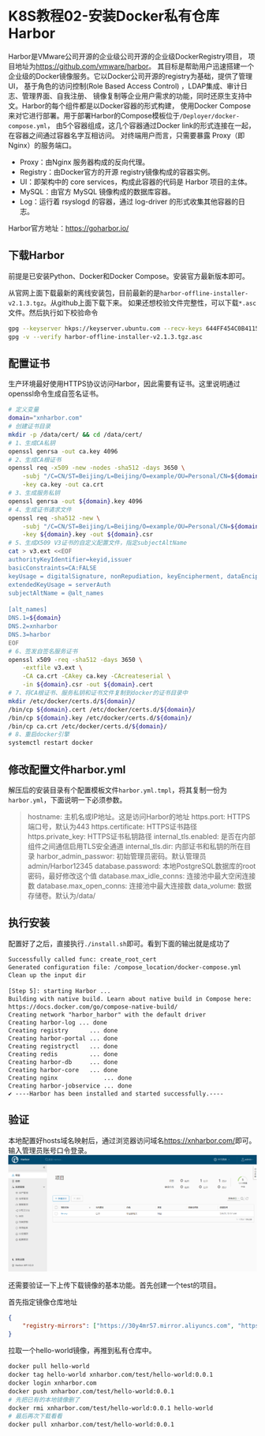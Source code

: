 # K8S教程02-安装Docker私有仓库Harbor

Harbor是VMware公司开源的企业级公司开源的企业级DockerRegistry项目， 项目地址为<https://github.com/vmware/harbor>。
其目标是帮助用户迅速搭建一个企业级的Docker镜像服务。它以Docker公司开源的registry为基础，提供了管理UI， 基于角色的访问控制(Role Based Access Control)
，LDAP集成、审计日志、管理界面、自我注册、 镜像复制等企业用户需求的功能，同时还原生支持中文。Harbor的每个组件都是以Docker容器的形式构建， 使用Docker
Compose来对它进行部署。用于部署Harbor的Compose模板位于`/Deployer/docker-compose.yml`， 由5个容器组成，这几个容器通过Docker link的形式连接在一起，在容器之间通过容器名字互相访问。
对终端用户而言，只需要暴露 Proxy（即Nginx）的服务端口。

* Proxy：由Nginx 服务器构成的反向代理。
* Registry：由Docker官方的开源 registry镜像构成的容器实例。
* UI：即架构中的 core services，构成此容器的代码是 Harbor 项目的主体。
* MySQL：由官方 MySQL 镜像构成的数据库容器。
* Log：运行着 rsyslogd 的容器，通过 log-driver 的形式收集其他容器的日志。

Harbor官方地址：https://goharbor.io/

## 下载Harbor

前提是已安装Python、Docker和Docker Compose。安装官方最新版本即可。

从官网上面下载最新的离线安装包，目前最新的是`harbor-offline-installer-v2.1.3.tgz`。从github上面下载下来。 如果还想校验文件完整性，可以下载`*.asc`文件。然后执行如下校验命令

```bash
gpg --keyserver hkps://keyserver.ubuntu.com --recv-keys 644FF454C0B4115C
gpg -v --verify harbor-offline-installer-v2.1.3.tgz.asc
```

## 配置证书

生产环境最好使用HTTPS协议访问Harbor，因此需要有证书。这里说明通过openssl命令生成自签名证书。

```bash
# 定义变量
domain="xnharbor.com"
# 创建证书目录
mkdir -p /data/cert/ && cd /data/cert/
# 1、生成CA私钥
openssl genrsa -out ca.key 4096
# 2、生成CA根证书
openssl req -x509 -new -nodes -sha512 -days 3650 \
    -subj "/C=CN/ST=Beijing/L=Beijing/O=example/OU=Personal/CN=${domain}" \
    -key ca.key -out ca.crt
# 3、生成服务私钥
openssl genrsa -out ${domain}.key 4096
# 4、生成证书请求文件
openssl req -sha512 -new \
    -subj "/C=CN/ST=Beijing/L=Beijing/O=example/OU=Personal/CN=${domain}" \
    -key ${domain}.key -out ${domain}.csr
# 5、生成X509 V3证书的自定义配置文件，指定subjectAltName
cat > v3.ext <<EOF
authorityKeyIdentifier=keyid,issuer
basicConstraints=CA:FALSE
keyUsage = digitalSignature, nonRepudiation, keyEncipherment, dataEncipherment
extendedKeyUsage = serverAuth
subjectAltName = @alt_names

[alt_names]
DNS.1=${domain}
DNS.2=xnharbor
DNS.3=harbor
EOF
# 6、签发自签名服务证书
openssl x509 -req -sha512 -days 3650 \
    -extfile v3.ext \
    -CA ca.crt -CAkey ca.key -CAcreateserial \
    -in ${domain}.csr -out ${domain}.cert
# 7、将CA根证书、服务私钥和证书文件复制到docker的证书目录中
mkdir /etc/docker/certs.d/${domain}/
/bin/cp ${domain}.cert /etc/docker/certs.d/${domain}/
/bin/cp ${domain}.key /etc/docker/certs.d/${domain}/
/bin/cp ca.crt /etc/docker/certs.d/${domain}/
# 8、重启docker引擎
systemctl restart docker
```

## 修改配置文件harbor.yml

解压后的安装目录有个配置模板文件`harbor.yml.tmpl`，将其复制一份为`harbor.yml`，下面说明一下必须参数。

> hostname: 主机名或IP地址。这是访问Harbor的地址
> https.port: HTTPS端口号，默认为443
> https.certificate: HTTPS证书路径
> https.private_key: HTTPS证书私钥路径
> internal_tls.enabled: 是否在内部组件之间通信启用TLS安全通道
> internal_tls.dir: 内部证书和私钥的所在目录
> harbor_admin_passwor: 初始管理员密码。默认管理员admin/Harbor12345
> database.password: 本地PostgreSQL数据库的root密码，最好修改这个值
> database.max_idle_conns: 连接池中最大空闲连接数
> database.max_open_conns: 连接池中最大连接数
> data_volume: 数据存储卷。默认为/data/

## 执行安装

配置好了之后，直接执行`./install.sh`即可。看到下面的输出就是成功了

```
Successfully called func: create_root_cert
Generated configuration file: /compose_location/docker-compose.yml
Clean up the input dir

[Step 5]: starting Harbor ...
Building with native build. Learn about native build in Compose here: https://docs.docker.com/go/compose-native-build/
Creating network "harbor_harbor" with the default driver
Creating harbor-log ... done
Creating registry      ... done
Creating harbor-portal ... done
Creating registryctl   ... done
Creating redis         ... done
Creating harbor-db     ... done
Creating harbor-core   ... done
Creating nginx             ... done
Creating harbor-jobservice ... done
✔ ----Harbor has been installed and started successfully.----
```

## 验证

本地配置好hosts域名映射后，通过浏览器访问域名<https://xnharbor.com/>即可。输入管理员账号口令登录。
![img.png](images/img-20210208001801.png)

还需要验证一下上传下载镜像的基本功能。首先创建一个test的项目。

首先指定镜像仓库地址

```json
{
    "registry-mirrors": ["https://30y4mr57.mirror.aliyuncs.com", "https://xnharbor.com"]
}
```

拉取一个hello-world镜像，再推到私有仓库中。

```bash
docker pull hello-world
docker tag hello-world xnharbor.com/test/hello-world:0.0.1
docker login xnharbor.com
docker push xnharbor.com/test/hello-world:0.0.1
# 先把已有的本地镜像删了
docker rmi xnharbor.com/test/hello-world:0.0.1 hello-world
# 最后再次下载看看
docker pull xnharbor.com/test/hello-world:0.0.1
```



